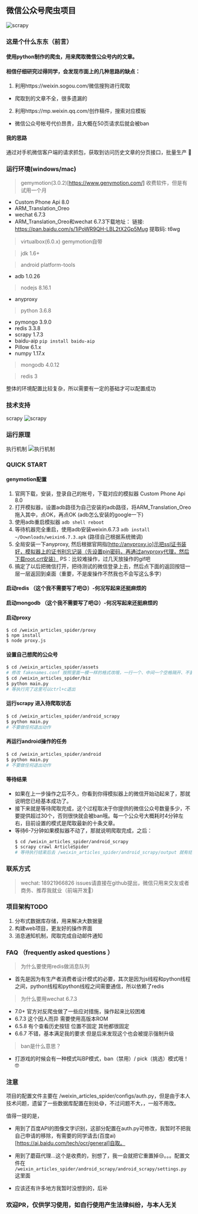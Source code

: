 ## 微信公众号爬虫项目
![scrapy](./assets/title.jpg)
### 这是个什么东东（前言）
#### 使用python制作的爬虫，用来爬取微信公众号内的文章。
#### 相信仔细研究过得同学，会发现市面上的几种思路的缺点：
  1. 利用https://weixin.sogou.com/微信搜狗进行爬取
  -  爬取到的文章不全，很多遗漏的
  2. 利用https://mp.weixin.qq.com/创作稿件，搜索对应模板
  - 微信公众号帐号代价昂贵，且大概在50页请求后就会被ban
#### 我的思路
通过对手机微信客户端的请求抓包，获取到访问历史文章的分页接口，批量生产 🥳
### 运行环境(windows/mac)

> gemymotion(3.0.2)[https://www.genymotion.com/]
收费软件，但是有试用一个月
- Custom Phone Api 8.0
- ARM_Translation_Oreo
- wechat 6.7.3
- ARM_Translation_Oreo和wechat 6.7.3下载地址：
链接: https://pan.baidu.com/s/1iPoWR9QH-LBL2tX2Gp5Mug 提取码: t6wg
> virtualbox(6.0.x) gemymotion自带

> jdk 1.6+

> android platform-tools
- adb 1.0.26

> nodejs 8.16.1
- anyproxy

> python 3.6.8

- pymongo 3.9.0
- redis 3.3.8
- scrapy 1.7.3
- baidu-aip
    `pip install baidu-aip`
- Pillow 6.1.x
- numpy 1.17.x

> mongodb 4.0.12

> redis 3

整体的环境配置比较复杂，所以需要有一定的基础才可以配置成功
### 技术支持
scrapy
![scrapy](./assets/scrapy_architecture.png)

### 运行原理
执行机制
![执行机制](./assets/project_process.png)

### QUICK START
#### genymotion配置
1. 官网下载，安装，登录自己的帐号，下载对应的模拟器 Custom Phone Api 8.0
2. 打开模拟器，设置adb路径为自己安装的adb路径，将ARM_Translation_Oreo拖入其中，点OK，再点OK (adb怎么安装的google一下)
3. 使用adb重启模拟器 `adb shell reboot`
4. 等待机器完全重启，使用adb安装weixin.6.7.3 `adb install ~/Downloads/weixin6.7.3.apk` (路径自己根据系统微调)
5. 全局安装一下anyproxy, 然后根据官网指[http://anyproxy.io]示把ssl证书装好，模拟器上的证书别忘记装（先设置pin密码，再通过anyproxy代理，然后下载root.crt安装）
PS：比较难操作，过几天放操作的gif吧
6. 搞定了以后把微信打开，把待测试的微信登录上去，然后点下面的返回按钮一层一层返回到桌面（重要，不是废操作不然我也不会写这么多字）
#### 启动redis （这个我不需要写了吧😉）-何况写起来还挺麻烦的
#### 启动mongodb （这个我不需要写了吧😉）-何况写起来还挺麻烦的
#### 启动proxy
```
$ cd /weixin_articles_spider/proxy
$ npm install
$ node proxy.js
```
#### 设置自己想爬的公众号
```bash
$ cd /weixin_articles_spider/assets
# 修改 fakenames.conf 按照里面一模一样的格式改哦，一行一个、中间一个空格隔开、不要留有空行、id在前
$ cd /weixin_articles_spider/biz
$ python main.py
# 等执行完了这里可以ctrl+c退出
```
#### 运行scrapy 进入待爬取状态
```bash
$ cd /weixin_articles_spider/android_scrapy
$ python main.py
# 不要做任何退出动作
```
#### 再运行android操作的任务
```bash
$ cd /weixin_articles_spider/android
$ python main.py
# 不要做任何退出动作
```
#### 等待结果
- 如果在上一步操作之后不久，你看到你得模拟器上的微信开始动起来了，那就说明您已经基本成功了。
- 接下来就是等待爬取完成，这个过程取决于你提供的微信公众号数量多少，不要提供超过30个，否则很快就会被ban哦。每一个公众号大概耗时4分钟左右，目前设置的模式是爬取最新的十条文章。
- 等待6-7分钟如果模拟器不动了，那就说明爬取完成，之后：
    ```bash
    $ cd /weixin_articles_spider/android_scrapy
    $ scrapy crawl ArticleSpider
    # 等待执行结束后去 /weixin_articles_spider/android_scrapy/output 就有结果了
    ```


### 联系方式
> wechat: 18921966826
> issues请直接在github提出，微信只用来交友或者商务、推荐我就业（前端开发🥺）
### 项目架构TODO
1. 分布式数据库存储，用来解决大数据量
2. 构建web项目，更友好的操作界面
3. 消息通知机制，爬取完成自动邮件通知

### FAQ （frequently asked questions ）
> 为什么要使用redis做消息队列
- 首先是因为有生产者消费者设计模式的必要，其次是因为js线程和python线程之间，python线程和python线程之间需要通信，所以依赖了redis

> 为什么要用wechat 6.7.3
- 7.0+ 官方对反爬虫做了一些应对措施，操作起来比较困难
- 6.7.3 这个因人而异 需要使用高版本ROM
- 6.5.8 有个查看历史按钮 位置不固定 其他都很固定
- 6.6.7 不错，基本满足我的要求 但是后来发现这个也会被提示强制升级

> ban是什么意思？
- 打游戏的时候会有一种模式叫BP模式，ban（禁用）/ pick（挑选）模式哦！🤓

### 注意
项目的配置文件主要在 /weixin_articles_spider/configs/auth.py，但是由于本人技术问题，遗留了一些数据库配置在别处😅，不过问题不大，，一般不用改。

值得一提的是，
- 用到了百度API的图像文字识别，这部分配置在auth.py可修改，我暂时不把我自己申请的移除，有需要的同学请去(百度ai)[https://ai.baidu.com/tech/ocr/general]自取。

- 用到了蘑菇代理...这个是收费的，别想了，我一会就把它重置掉😒。。。配置文件在 `/weixin_articles_spider/android_scrapy/android_scrapy/settings.py` 这里面

- 应该还有许多地方我暂时没想到的，后补


### 欢迎PR，仅供学习使用，如自行使用产生法律纠纷，与本人无关